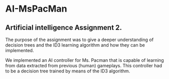 # AI-MsPacMan
## Artificial intelligence Assignment 2. 

The purpose of the assignment was to give a deeper understanding of decision trees and
the ID3 learning algorithm and how they can be implemented.

We implemented an AI controller for Ms. Pacman that is capable of learning from data
extracted from previous (human) gameplays. This controller had to be a decision tree
trained by means of the ID3 algorithm.
